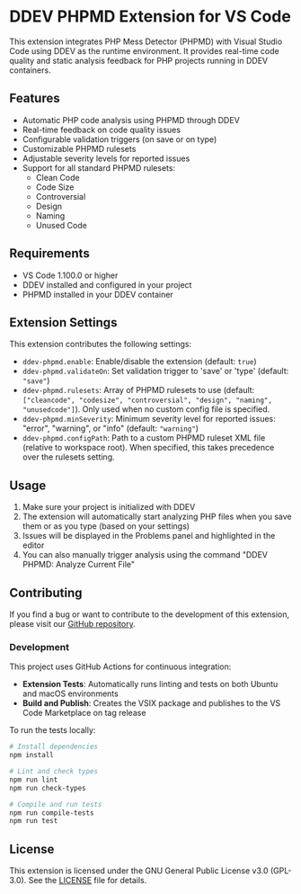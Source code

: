# DDEV PHPMD Extension for VS Code

This extension integrates PHP Mess Detector (PHPMD) with Visual Studio Code using DDEV as the runtime environment. It provides real-time code quality and static analysis feedback for PHP projects running in DDEV containers.

## Features

- Automatic PHP code analysis using PHPMD through DDEV
- Real-time feedback on code quality issues
- Configurable validation triggers (on save or on type)
- Customizable PHPMD rulesets
- Adjustable severity levels for reported issues
- Support for all standard PHPMD rulesets:
  - Clean Code
  - Code Size
  - Controversial
  - Design
  - Naming
  - Unused Code

## Requirements

- VS Code 1.100.0 or higher
- DDEV installed and configured in your project
- PHPMD installed in your DDEV container

## Extension Settings

This extension contributes the following settings:

- `ddev-phpmd.enable`: Enable/disable the extension (default: `true`)
- `ddev-phpmd.validateOn`: Set validation trigger to 'save' or 'type' (default: `"save"`)
- `ddev-phpmd.rulesets`: Array of PHPMD rulesets to use (default: `["cleancode", "codesize", "controversial", "design", "naming", "unusedcode"]`). Only used when no custom config file is specified.
- `ddev-phpmd.minSeverity`: Minimum severity level for reported issues: "error", "warning", or "info" (default: `"warning"`)
- `ddev-phpmd.configPath`: Path to a custom PHPMD ruleset XML file (relative to workspace root). When specified, this takes precedence over the rulesets setting.

## Usage

1. Make sure your project is initialized with DDEV
2. The extension will automatically start analyzing PHP files when you save them or as you type (based on your settings)
3. Issues will be displayed in the Problems panel and highlighted in the editor
4. You can also manually trigger analysis using the command "DDEV PHPMD: Analyze Current File"

## Contributing

If you find a bug or want to contribute to the development of this extension, please visit our [GitHub repository](https://github.com/OpenForgeProject/vscode-ddev-phpmd).

### Development

This project uses GitHub Actions for continuous integration:

- **Extension Tests**: Automatically runs linting and tests on both Ubuntu and macOS environments
- **Build and Publish**: Creates the VSIX package and publishes to the VS Code Marketplace on tag release

To run the tests locally:

```bash
# Install dependencies
npm install

# Lint and check types
npm run lint
npm run check-types

# Compile and run tests
npm run compile-tests
npm run test
```

## License

This extension is licensed under the GNU General Public License v3.0 (GPL-3.0). See the [LICENSE](https://github.com/OpenForgeProject/vscode-ddev-phpmd/LICENSE) file for details.
